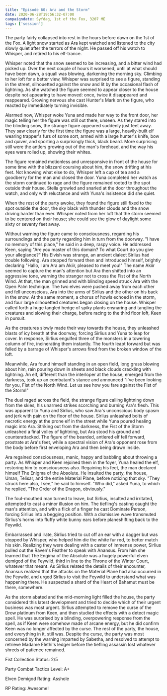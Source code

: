 ```yaml
---
title: "Episode 60: Ara and the Storm"
date: 2020-06-28T19:56:32-07:00
campaigndate: Syfdag, 1st of the Fox, 3207 ME
tags: ['session']
---
```


The party fairly collapsed into rest in the hours before dawn on the 1st of the Fox. A light snow
started as Ara kept watched and listened to the city slowly quiet after the terrors of the night.
He passed off his watch to Whisper, and retired to his elf-trance.

Whisper noted that the snow seemed to be increasing, and a bitter wind had picked up. Over the next
couple of hours it worsened, until at what should have been dawn, a squall was blowing, darkening
the morning sky. Climbing to her loft for a better view, Whisper was surprised to see a figure,
standing in the street, silhouetted against the snow and lit by the occasional flash of lightning.
As she watched the figure seemed to appear closer to the house despite not appearing to have moved:
once, twice it disappeared and reappeared. Growing nervous she cast Hunter's Mark on the figure, who
reacted by immediately turning invisible.

Alarmed now, Whisper woke Yuna and made her way to the front door, her magic telling her the figure
was still out there, unseen. As they stared into the blinding snow, the strange figure appeared
suddenly just feet away. They saw clearly for the first time the figure was a large, heavily-built
elf wearing trapper's furs of some sort, armed with a large hunter's knife, bow and quiver, and
sporting a surprisingly thick, black beard. More surprising still were the antlers growing out of
the man's forehead, and the way his eyes were rolled up, showing their whites.

The figure remained motionless and unresponsive in front of the house for some time with the
blizzard coursing about him, the snow drifting at his feet. Not knowing what else to do, Whisper
left a cup of tea and a goodberry for the man and closed the door. Yuna completed her watch as the
storm continued to rage and the figure remained rooted to the spot outside their house. Stella
growled and snarled at the door throughout the watch, and only with reluctance and with Yuna's
insistence did she quiet.

When the rest of the party awoke, they found the figure still fixed to the spot outside the door,
the sky black with thunder clouds and the snow driving harder than ever. Whisper noted from her loft
that the storm seemed to be centered on their house; she could see the glow of daylight some sixty
or seventy feet away.

Without warning the figure came to consciousness, regarding his surroundings and the party regarding
him in turn from the doorway. "I have no memory of this place," he said in a deep, raspy voice. He
addressed Keen, saying "Are you master of this domain? To what Court do you give your allegiance?"
His Elvish was strange, an ancient dialect Sirlius had trouble following. Ara stepped forward then
and introduced himself, brightly declaring "Hallo, I am Ara am Akiir, pleased to meet you!" The name
Akiir seemed to capture the man's attention but Ara then shifted into an aggressive tone, warning
the stranger not to cross the Fist of the North Wind. At that, the man grinned and with blinding
speed struck Ara with the Open Palm technique. The two elves were pushed away from each other and
fell unconscious, Ara into the arms of Sirlius and the other on his back in the snow. At the same
moment, a chorus of howls echoed in the storm, and four large silhouetted creatures began closing on
the house. Whisper called forth a huge tangled hedge of spiky plants ensnaring and tangling the
creatures and slowing their charge, before racing to the third floor loft, Keen in pursuit.

As the creatures slowly made their way towards the house, they unleashed blasts of icy breath at
the doorway, forcing Sirlius and Yuna to leap for cover. In response, Sirlius engulfed three of the
monsters in a towering column of fire, incinerating them instantly. The fourth leapt forward but was
felled by a barrage of Whisper's arrows fired from the broken window of the loft.

Meanwhile, Ara found himself standing in an open field, long grass blowing about him, rain pouring
down in sheets and black clouds crackling with lightning. An elf, different than the interloper at
the house, emerged from the darkness, took up an combatant's stance and announced "I've been looking
for you, Fist of the North Wind. Let us see how you fare against the Fist of the Storm!"

The duel raged across the field, the strange figure calling lightning down from the skies, his
unarmed strikes scorching and burning Ara's flesh. This was apparent to Yuna and Sirlius, who saw
Ara's unconscious body spasm and jerk with pain on the floor of the house. Sirlius unleashed bolts
of necrotic energy at the prone elf in the street while Yuna poured healing magic into Ara. Striking
out from the darkness, the Fist of the Storm unleashed a final volley of lightning, but Ara stood
his ground and counterattacked. The figure of the bearded, antlered elf fell forward, prostrate at
Ara's feet, while a spectral vision of Ara's opponent rose from the body before first enveloping Ara
and then being drawn inside.

Ara regained consciousness, manic, happy and babbling about throwing a party. As Whisper and Keen
rejoined them in the foyer, Yuna healed the elf, restoring him to consciousness also. Regaining his
feet, the man declared himself The Enigma of the Absolute. He insulted the party, the house, Uman,
Telisar, and the entire Material Plane, before noticing that sky. "They struck here also, I see," he
said to himself. "Who did," asked Yuna, to which he replied, "The Order of the Dragon, obviously."

The foul-mouthed man turned to leave, but Sirlius, insulted and irritated, attempted to cast a minor
illusion on him. The tiefling's casting caught the man's attention, and with a flick of a finger he
cast Dominate Person, forcing Sirlius into a begging position. With a dismissive wave transmuted
Sirlius's horns into fluffy white bunny ears before planeshifting back to the Feywild.

Embarrassed and irate, Sirlius tried to cut off an ear with a dagger but was stopped by Whisper, who
helped him die the white fur red, to better match his skin. Realizing they were dealing with a
caster of immense power, Sirlius pulled out the Raven's Feather to speak with Anansus. From him she
learned that The Engima of the Absolute was a hugely powerful elven demigod of the Feywild, third
in line to the Throne of the Winter Court, whatever that meant. As Sirlius related the details of
their encounter, Anansus realized that the attacks on the Material Plane had also occurred in the
Feywild, and urged Sirlius to visit the Feywild to understand what was happening there. He
suspected a shard of the Heart of Bahamut must be there, somewhere.

As the storm abated and the mid-morning light filled the house, the party considered this latest
development and tried to decide which of their urgent business was most urgent. Sirlius attempted to
remove the curse of the Drow platinum from Keen, and then studied the effects with a detect magic
spell. He was surprised by a blinding, overpowering response from the spell, as if Keen were somehow
made of arcane energy, but he did confirm Keen was no longer affected by the curse. The rest of the
party, the house, and everything in it, still was. Despite the curse, the party was most concerned
by the warning imparted by Sabetha, and resolved to attempt to retrieve Madame Elethi's ledger
before the tiefling assassin lost whatever shreds of patience remained.


Fist Collection Status: 2/5

Party Combat Tactics Level: A+

Elven Demigod Rating: Asshole

RP Rating: Awesome!
